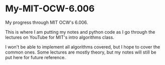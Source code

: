 # My-MIT-OCW-6.006
My progress through MIT OCW's 6.006.

This is where I am putting my notes and python code as I go through the lectures on YouTube for MIT's intro algorithms class.

I won't be able to implement all algorithms covered, but I hope to cover the common ones. Some lectures are mostly theory, but my notes will still be put
here for future reference.
